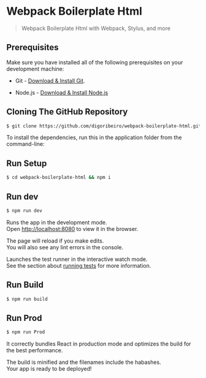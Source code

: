 # Webpack Boilerplate Html

>Webpack Boilerplate Html with Webpack, Stylus, and more

## Prerequisites

Make sure you have installed all of the following prerequisites on your development machine:

- Git - [Download & Install Git](https://git-scm.com/downloads).

- Node.js - [Download & Install Node.js](https://nodejs.org/en/download/)

## Cloning The GitHub Repository 

```bash
$ git clone https://github.com/digoribeiro/webpack-boilerplate-html.git
```

To install the dependencies, run this in the application folder from the command-line:

## Run Setup

```bash
$ cd webpack-boilerplate-html && npm i
```

## Run dev

```bash
$ npm run dev
```

Runs the app in the development mode.<br/>
Open [http://localhost:8080](http://localhost:8080) to view it in the browser.

The page will reload if you make edits.<br/>
You will also see any lint errors in the console.

Launches the test runner in the interactive watch mode.<br/>
See the section about [running tests](https://facebook.github.io/create-react-app/docs/running-tests) for more information.

## Run Build

```bash
$ npm run build
```

## Run Prod

```bash
$ npm run Prod
```

It correctly bundles React in production mode and optimizes the build for the best performance.

The build is minified and the filenames include the habashes.<br/>
Your app is ready to be deployed!